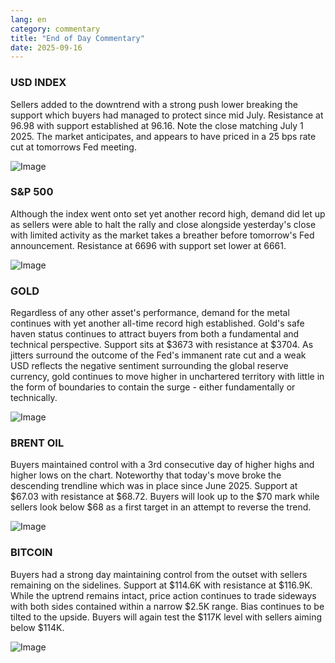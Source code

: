 ```yaml
---
lang: en
category: commentary
title: "End of Day Commentary"
date: 2025-09-16
---
```


### USD INDEX

Sellers added to the downtrend with a strong push lower breaking the support which buyers had managed to protect since mid July. Resistance at 96.98 with support established at 96.16. Note the close matching July 1 2025. The market anticipates, and appears to have priced in a 25 bps rate cut at tomorrows Fed meeting.

![Image](https://markleighedu.github.io/img/Sep-2025/16-Sep-2025/usdindex.jpg)

### S&P 500

Although the index went onto set yet another record high, demand did let up as sellers were able to halt the rally and close alongside yesterday's close with limited activity as the market takes a breather before tomorrow's Fed announcement. Resistance at 6696 with support set lower at 6661.

![Image](https://markleighedu.github.io/img/Sep-2025/16-Sep-2025/sp500.jpg)

### GOLD

Regardless of any other asset's performance, demand for the metal continues with yet another all-time record high established. Gold's safe haven status continues to attract buyers from both a fundamental and technical perspective. Support sits at $3673 with resistance at $3704. As jitters surround the outcome of the Fed's immanent rate cut and a weak USD reflects the negative sentiment surrounding the global reserve currency, gold continues to move higher in unchartered territory with little in the form of boundaries to contain the surge - either fundamentally or technically.  

![Image](https://markleighedu.github.io/img/Sep-2025/16-Sep-2025/gold.jpg)

### BRENT OIL

Buyers maintained control with a 3rd consecutive day of higher highs and higher lows on the chart. Noteworthy that today's move broke the descending trendline which was in place since June 2025. Support at $67.03 with resistance at $68.72. Buyers will look up to the $70 mark while sellers look below $68 as a first target in an attempt to reverse the trend. 

![Image](https://markleighedu.github.io/img/Sep-2025/16-Sep-2025/brentoil.jpg)

### BITCOIN

Buyers had a strong day maintaining control from the outset with sellers remaining on the sidelines. Support at $114.6K with resistance at $116.9K. While the uptrend remains intact, price action continues to trade sideways with both sides contained within a narrow $2.5K range. Bias continues to be tilted to the upside. Buyers will again test the $117K level with sellers aiming below $114K.

![Image](https://markleighedu.github.io/img/Sep-2025/16-Sep-2025/bitcoin.jpg)

